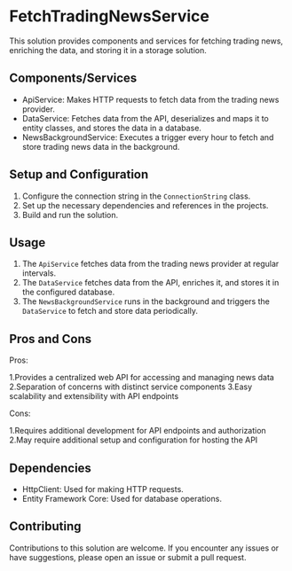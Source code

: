 # FetchTradingNewsService

This solution provides components and services for fetching trading news, enriching the data, and storing it in a storage solution.

## Components/Services

- ApiService: Makes HTTP requests to fetch data from the trading news provider.
- DataService: Fetches data from the API, deserializes and maps it to entity classes, and stores the data in a database.
- NewsBackgroundService: Executes a trigger every hour to fetch and store trading news data in the background.

## Setup and Configuration

1. Configure the connection string in the `ConnectionString` class.
2. Set up the necessary dependencies and references in the projects.
3. Build and run the solution.

## Usage

1. The `ApiService` fetches data from the trading news provider at regular intervals.
2. The `DataService` fetches data from the API, enriches it, and stores it in the configured database.
3. The `NewsBackgroundService` runs in the background and triggers the `DataService` to fetch and store data periodically.

## Pros and Cons

Pros:

1.Provides a centralized web API for accessing and managing news data
2.Separation of concerns with distinct service components
3.Easy scalability and extensibility with API endpoints

Cons:

1.Requires additional development for API endpoints and authorization
2.May require additional setup and configuration for hosting the API

## Dependencies

- HttpClient: Used for making HTTP requests.
- Entity Framework Core: Used for database operations.

## Contributing

Contributions to this solution are welcome. If you encounter any issues or have suggestions, please open an issue or submit a pull request.


